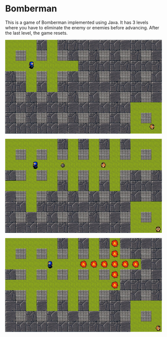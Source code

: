# Bomberman

This is a game of Bomberman implemented using Java. It has 3 levels where you have to eliminate the enemy or enemies before advancing. After the last level, the game resets.

![alt text](https://raw.githubusercontent.com/zdavid112z/Bomberman/master/public/bomberman1.jpg)

![alt text](https://raw.githubusercontent.com/zdavid112z/Bomberman/master/public/bomberman2.jpg)

![alt text](https://raw.githubusercontent.com/zdavid112z/Bomberman/master/public/bomberman3.jpg)
